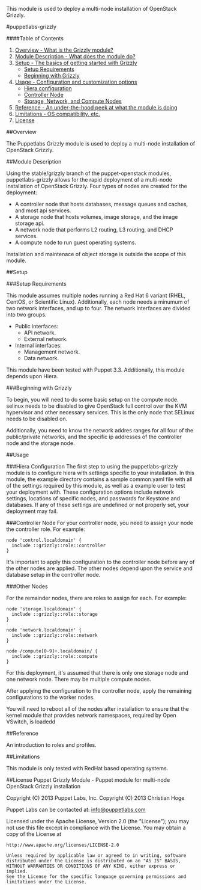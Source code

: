 This module is used to deploy a multi-node installation of OpenStack Grizzly.

#puppetlabs-grizzly

####Table of Contents

1. [Overview - What is the Grizzly module?](#overview)
2. [Module Description - What does the module do?](#module-description)
3. [Setup - The basics of getting started with Grizzly](#setup)
    * [Setup Requirements](#setup-requirements)
    * [Beginning with Grizzly](#beginning-with-grizzly)
4. [Usage - Configuration and customization options](#usage)
    * [Hiera configuration](#hiera-configuration)
    * [Controller Node](#controller-node)
    * [Storage, Network, and Compute Nodes](#other-nodes)
5. [Reference - An under-the-hood peek at what the module is doing](#reference)
6. [Limitations - OS compatibility, etc.](#limitations)
7. [License](#license)

##Overview

The Puppetlabs Grizzly module  is used to deploy a multi-node installation of OpenStack Grizzly.

##Module Description

Using the stable/grizzly branch of the puppet-openstack modules, puppetlabs-grizzly allows
for the rapid deployment of a multi-node installation of OpenStack Grizzly. Four types
of nodes are created for the deployment:

* A controller node that hosts databases, message queues and caches, and most api services.
* A storage node that hosts volumes, image storage, and the image storage api.
* A network node that performs L2 routing, L3 routing, and DHCP services.
* A compute node to run guest operating systems.

Installation and maintenace of object storage is outside the scope of this module.

##Setup

###Setup Requirements

This module assumes multiple nodes running a Red Hat 6 variant (RHEL, CentOS, or Scientific Linux).
Additionally, each node needs a minumum of two network interfaces, and up to four. The network
interfaces are divided into two groups. 

- Public interfaces:
  * API network.
  * External network.
- Internal interfaces:
  * Management network.
  * Data network.

This module have been tested with Puppet 3.3. Additionally, this module depends upon Hiera.

###Beginning with Grizzly

To begin, you will need to do some basic setup on the compute node. selinux needs to be disabled
to give OpenStack full control over the KVM hypervisor and other necessary services. This is the
only node that SELinux needs to be disabled on.

Additionally, you need to know the network addres ranges for all four of the public/private networks,
and the specific ip addresses of the controller node and the storage node.

##Usage

###Hiera Configuration
The first step to using the puppetlabs-grizzly module is to configure hiera with settings specific
to your installation. In this module, the example directory contains a sample common.yaml file
with all of the settings required by this module, as well as a example user to test your deployment
with. These configuration options include network settings, locations of specific nodes, and
passwords for Keystone and databases. If any of these settings are undefined or not properly set, your
deployment may fail.

###Controller Node
For your controller node, you need to assign your node the controller role. For example:

```
node 'control.localdomain' {
  include ::grizzly::role::controller
}
```

It's important to apply this configuration to the controller node before any of the other
nodes are applied. The other nodes depend upon the service and database setup in the controller
node.

###Other Nodes

For the remainder nodes, there are roles to assign for each. For example:
```
node 'storage.localdomain' {
  include ::grizzly::role::storage
}

node 'network.localdomain' {
  include ::grizzly::role::network
}

node /compute[0-9]+.localdomain/ {
  include ::grizzly::role::compute
}
```

For this deployment, it's assumed that there is only one storage node and one network
node. There may be multiple compute nodes.

After applying the configuration to the controller node, apply the remaining
configurations to the worker nodes. 

You will need to reboot all of the nodes after installation to ensure that the kernel
module that provides network namespaces, required by Open VSwitch, is loadedd

##Reference

An introduction to roles and profiles.

##Limitations

This module is only tested with RedHat based operating systems.

##License
Puppet Grizzly Module - Puppet module for multi-node OpenStack Grizzly installation

Copyright (C) 2013 Puppet Labs, Inc.
Copyright (C) 2013 Christian Hoge

Puppet Labs can be contacted at: info@puppetlabs.com

Licensed under the Apache License, Version 2.0 (the "License");
you may not use this file except in compliance with the License.
You may obtain a copy of the License at

    http://www.apache.org/licenses/LICENSE-2.0

    Unless required by applicable law or agreed to in writing, software
    distributed under the License is distributed on an "AS IS" BASIS,
    WITHOUT WARRANTIES OR CONDITIONS OF ANY KIND, either express or implied.
    See the License for the specific language governing permissions and
    limitations under the License.
